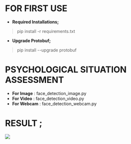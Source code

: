 # FOR FIRST USE

- **Required Installations;**
 > pip install -r requirements.txt
	
- **Upgrade Protobuf;**
 > pip install --upgrade protobuf


# PSYCHOLOGICAL SITUATION ASSESSMENT

- **For Image**  :  face_detection_image.py
- **For Video**  :  face_detection_video.py
- **For Webcam** :  face_detection_webcam.py

# RESULT ;

![](https://i.hizliresim.com/0wYVU8.png)
